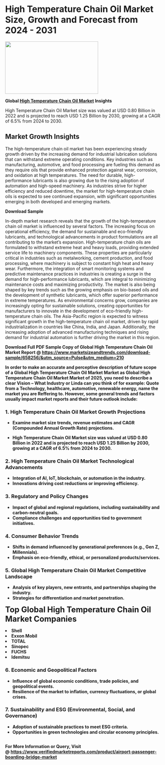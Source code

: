 <H1>High Temperature Chain Oil Market Size, Growth and Forecast from 2024 - 2031</H1><img class="aligncenter size-medium wp-image-584254" src="https://thirdeyenews.in/wp-content/uploads/2024/09/Global-Market-Research-300x168.jpeg" alt="" width="300" height="168" /><p><strong>Global&nbsp;<a href="https://www.marketsizeandtrends.com/download-sample/658256/&amp;utm_source=Pulse&amp;utm_medium=210">High Temperature Chain Oil Market</a> Insights</strong></p><p>High Temperature Chain Oil Market size was valued at USD 0.80 Billion in 2022 and is projected to reach USD 1.25 Billion by 2030, growing at a CAGR of 6.5% from 2024 to 2030.</p><p><h2>Market Growth Insights</h2> <p>The high-temperature chain oil market has been experiencing steady growth driven by the increasing demand for industrial lubrication solutions that can withstand extreme operating conditions. Key industries such as manufacturing, automotive, and food processing are fueling this demand as they require oils that provide enhanced protection against wear, corrosion, and oxidation at high temperatures. The need for durable, high-performance lubricants is also growing due to the rising adoption of automation and high-speed machinery. As industries strive for higher efficiency and reduced downtime, the market for high-temperature chain oils is expected to see continued expansion, with significant opportunities emerging in both developed and emerging markets.</p> <p><strong>Download Sample</strong></p> <p>In-depth market research reveals that the growth of the high-temperature chain oil market is influenced by several factors. The increasing focus on operational efficiency, the demand for sustainable and eco-friendly lubricants, and technological advancements in product formulations are all contributing to the market’s expansion. High-temperature chain oils are formulated to withstand extreme heat and heavy loads, providing extended service life to machinery components. These properties are particularly critical in industries such as metalworking, cement production, and food processing, where machinery is subject to constant high heat and heavy wear. Furthermore, the integration of smart monitoring systems and predictive maintenance practices in industries is creating a surge in the demand for high-performance lubricants, which are integral to minimizing maintenance costs and maximizing productivity. The market is also being shaped by key trends such as the growing emphasis on bio-based oils and the development of synthetic lubricants, which offer superior performance in extreme temperatures. As environmental concerns grow, companies are increasingly opting for sustainable solutions, creating opportunities for manufacturers to innovate in the development of eco-friendly high-temperature chain oils. The Asia-Pacific region is expected to witness significant growth in the high-temperature chain oil market, driven by rapid industrialization in countries like China, India, and Japan. Additionally, the increasing adoption of advanced manufacturing techniques and rising demand for industrial automation is further driving the market in this region. <p><strong></p><p><span class=""><strong>Download Full PDF Sample Copy of Global High Temperature Chain Oil Market Report</strong> @ <a href="https://www.marketsizeandtrends.com/download-sample/658256/&amp;utm_source=Pulse&amp;utm_medium=210" target="_blank">https://www.marketsizeandtrends.com/download-sample/658256/&amp;utm_source=Pulse&amp;utm_medium=210</a></span></p><p>In order to make an accurate and perceptive description of future scope of a Global&nbsp;High Temperature Chain Oil Market Market as Global&nbsp;High Temperature Chain Oil Market Market of 2025, you need to describe a clear Vision &ndash; What Industry or Linda can you think of for example: Quote from a Technology, healthcare, automotive, renewable energy, name the market you are Reffering to. However, some general trends and factors usually impact market reports and their future outlook include:</p><h3>1.&nbsp;<strong>High Temperature Chain Oil Market Growth Projections</strong></h3><ul><li>Examine market size trends, revenue estimates and CAGR (Compounded Annual Growth Rate) projections.</li><li><p>High Temperature Chain Oil Market size was valued at USD 0.80 Billion in 2022 and is projected to reach USD 1.25 Billion by 2030, growing at a CAGR of 6.5% from 2024 to 2030.</p></li></ul><h3>2.&nbsp;<strong>High Temperature Chain Oil Market Technological Advancements</strong></h3><ul><li>Integration of AI, IoT, blockchain, or automation in the industry.</li><li>Innovations driving cost reductions or improving efficiency.</li></ul><h3>3.&nbsp;<strong>Regulatory and Policy Changes</strong></h3><ul><li>Impact of global and regional regulations, including sustainability and carbon-neutral goals.</li><li>Compliance challenges and opportunities tied to government initiatives.</li></ul><h3>4.&nbsp;<strong>Consumer Behavior Trends</strong></h3><ul><li>Shifts in demand influenced by generational preferences (e.g., Gen Z, Millennials).</li><li>Emphasis on eco-friendly, ethical, or personalized products/services.</li></ul><h3>5.&nbsp;<strong>Global High Temperature Chain Oil Market Competitive Landscape</strong></h3><ul><li>Analysis of key players, new entrants, and partnerships shaping the industry.</li><li>Strategies for differentiation and market penetration.</li></ul><p data-pm-slice="1 1 []"><span style="color: inherit; font-family: inherit; font-size: 25px;">Top Global High Temperature Chain Oil Market Companies</span></p><div class="" data-test-id=""><p><li>Shell</li><li> Exxon Mobil</li><li> TOTAL</li><li> Sinopec</li><li> FUCHS</li><li> Idemitsu</li></p></div><h3>6.&nbsp;<strong>Economic and Geopolitical Factors</strong></h3><ul><li>Influence of global economic conditions, trade policies, and geopolitical events.</li><li>Resilience of the market to inflation, currency fluctuations, or global crises.</li></ul><h3>7.&nbsp;<strong>Sustainability and ESG (Environmental, Social, and Governance)</strong></h3><ul><li>Adoption of sustainable practices to meet ESG criteria.</li><li>Opportunities in green technologies and circular economy principles.</li></ul><h2><strong style="font-size: 14px;">For More Information or Query, Visit @&nbsp;</strong><a style="background-color: #ffffff; font-size: 14px;" href="https://www.marketsizeandtrends.com/report/high-temperature-chain-oil-market/" target="_blank">https://www.verifiedmarketreports.com/product/airport-passenger-boarding-bridge-market</a></h2>
